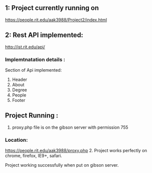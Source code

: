## 1: Project currently running on
https://people.rit.edu/aak3988/Project2/index.html

## 2: Rest API implemented:
http://ist.rit.edu/api/

### Implemtnatation details :

Section of Api implemented:
1. Header
2. About
3. Degree
4. People
5. Footer

## Project Running :
1. proxy.php file is on the gibson server with permission 755

### Location:
https://people.rit.edu/aak3988/proxy.php
2. Project works perfectly on chrome, firefox, IE9+, safari.

Project working successfully when put on gibson server.
